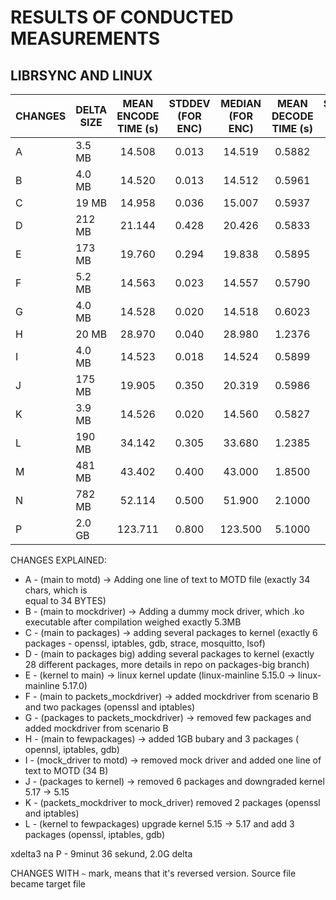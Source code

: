 # RESULTS OF CONDUCTED MEASUREMENTS #


## LIBRSYNC AND LINUX ## 

| CHANGES | DELTA SIZE | MEAN ENCODE TIME (s) | STDDEV (FOR ENC) | MEDIAN (FOR ENC) | MEAN DECODE TIME (s) | STDDEV (FOR DEC) | MEDIAN (FOR DEC) |
| ---     |   ---      |       :---:          |       :---:      |       :---:      |       :---:          |       :---:      |       :---:      |
| A       |  3.5 MB    |        14.508        |      0.013       |      14.519      |         0.5882       |      0.012       |      0.589       |
| B       |  4.0 MB    |        14.520        |      0.013       |      14.512      |         0.5961       |      0.015       |      0.597       |
| C       |  19 MB     |        14.958        |      0.036       |      15.007      |         0.5937       |      0.034       |      0.594       |
| D       |  212 MB    |        21.144        |      0.428       |      20.426      |         0.5833       |      0.410       |      0.584       |
| E       |  173 MB    |        19.760        |      0.294       |      19.838      |         0.5895       |      0.290       |      0.590       |
| F       |  5.2 MB    |        14.563        |      0.023       |      14.557      |         0.5790       |      0.025       |      0.580       |
| G       |  4.0 MB    |        14.528        |      0.020       |      14.518      |         0.6023       |      0.018       |      0.603       |
| H       |  20 MB     |        28.970        |      0.040       |      28.980      |         1.2376       |      0.045       |      1.238       |
| I       |  4.0 MB    |        14.523        |      0.018       |      14.524      |         0.5899       |      0.020       |      0.591       |
| J       |  175 MB    |        19.905        |      0.350       |      20.319      |         0.5986       |      0.355       |      0.600       |
| K       |  3.9 MB    |        14.526        |      0.020       |      14.560      |         0.5827       |      0.022       |      0.583       |
| L       |  190 MB    |        34.142        |      0.305       |      33.680      |         1.2385       |      0.320       |      1.240       |
| M       |  481 MB    |        43.402        |      0.400       |      43.000      |         1.8500       |      0.380       |      1.855       |
| N       |  782 MB    |        52.114        |      0.500       |      51.900      |         2.1000       |      0.510       |      2.105       |
| P       |  2.0 GB    |       123.711        |      0.800       |     123.500      |         5.1000       |      0.750       |      5.105       |




CHANGES EXPLAINED:
* A - (main to motd) -> Adding one line of text to MOTD file (exactly 34 chars, which is    
	equal to 34 BYTES)
* B - (main to mockdriver) -> Adding a dummy mock driver, which .ko executable after compilation			 weighed exactly 5.3MB
* C - (main to packages) -> adding several packages to kernel (exactly 6 packages - openssl, iptables,
	gdb, strace, mosquitto, lsof)
* D - (main to packages big) adding several packages to kernel (exactly 28 different packages, 
	more details in repo on packages-big branch)
* E - (kernel to main) -> linux kernel update (linux-mainline 5.15.0 -> linux-mainline 5.17.0)
* F - (main to packets_mockdriver) -> added mockdriver from scenario B and two packages (openssl and 
	iptables)
* G - (packages to packets_mockdriver) -> removed few packages and added mockdriver from scenario B
* H - (main to fewpackages) -> added 1GB bubary and 3 packages ( opennsl, iptables, gdb)
* I - (mock_driver to motd) -> removed mock driver and added one line of text to MOTD (34 B)
* J - (packages to kernel) -> removed 6 packages and downgraded kernel 5.17 -> 5.15
* K -  (packets_mockdriver to mock_driver) removed 2 packages (openssl and iptables) 
* L - (kernel to fewpackages) upgrade kernel 5.15 -> 5.17 and add 3 packages (openssl, iptables, gdb)



xdelta3 na P - 9minut 36 sekund, 2.0G delta


CHANGES WITH `~` mark, means that it's reversed version. Source file became target file
